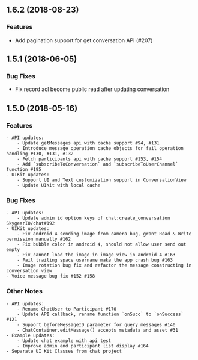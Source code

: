 ## 1.6.2 (2018-08-23)

### Features

- Add pagination support for get conversation API (#207)

## 1.5.1 (2018-06-05)

### Bug Fixes

- Fix record acl become public read after updating conversation


## 1.5.0 (2018-05-16)

### Features

    - API updates:
        - Update getMessages api with cache support #94, #131
        - Introduce message operation cache objects for fail operation handling #130, #131, #132
        - Fetch participants api with cache support #153, #154
        - Add `subscribeToConversation` and `subscribeToUserChannel` function #195
    - UIKit updates:
        - Support UI and Text customization support in ConversationView
        - Update UIKit with local cache

### Bug Fixes

    - API updates:
        - Update admin id option keys of chat:create_conversation SkygearIO/chat#192
    - UIKit updates:
        - Fix android 4 sending image from camera bug, grant Read & Write permission manually #162
        - Fix bubble color in android 4, should not allow user send out empty
        - Fix cannot load the image in image view in android 4 #163
        - Fail trailing space username make the app crash bug #163
        - Image rotation bug fix and refactor the message constructing in conversation view
    - Voice message bug fix #152 #158

### Other Notes

    - API updates:
        - Rename ChatUser to Participant #170
        - Update API callback, rename function `onSucc` to `onSuccess` #121
        - Support beforeMessageID parameter for query messages #140
        - ChatContainer.editMessage() accepts metadata and asset #31
    - Example updates:
        - Update chat example with api test
        - Improve admin and participant list display #164
    - Separate UI Kit Classes from chat project

